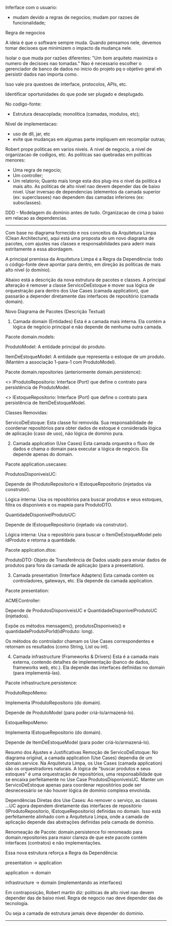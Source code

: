 Inferface com o usuario:
- mudam devido a regras de negocios;
   mudam por razoes de funcionalidade;
  
Regra de negocios

A ideia é que o software sempre muda. Quando pensamos nele, devemos
tomar decisoes que minimizem o impacto da mudança nele.

Isolar o que muda por razões diferentes:
"Um bom arquiteto maximiza o numero de decisoes nao tomadas."
Nao é necessario escolher o gerenciador de banco de dados no inicio do projeto
pq o objetivo geral eh persistir dados nao importa como.

Isso vale pra questoes de interface, protocolos, APIs, etc.

Identificar oportunidades do que pode ser plugado e desplugado.

No codigo-fonte:
- Estrutura desacoplada; monolítica (camadas, modulos, etc);

Nivel de implementacao:
- uso de dll, jar, etc
- evite que mudanças em algumas parte impliquem em recompilar outras;

Robert prope politicas em varios niveis. A nivel de negocio, a nivel de organizacao de codigos, etc.
As politicas sao quebradas em politicas menores:
- Uma regra de negocio;
- Um controller;
- Um relatorio;
Quanto mais longe esta dos plug-ins o nivel da politica é mais alto.
As politicas de alto nivel nao devem depender das de baixo nivel.
Usar inversao de dependencias (elementos da camada superior (ex: superclasses) nao dependem das camadas inferiores (ex: subsclasses).

DDD - Modelagem do domínio antes de tudo.
Organizacao de cima p baixo em relacao as dependencias.  

---
Com base no diagrama fornecido e nos conceitos da Arquitetura Limpa (Clean Architecture), aqui está uma proposta de um novo diagrama de pacotes, com ajustes nas classes e responsabilidades para aderir mais estritamente a essa abordagem.

A principal premissa da Arquitetura Limpa é a Regra da Dependência: todo o código-fonte deve apontar para dentro, em direção às políticas de mais alto nível (o domínio).

Abaixo está a descrição da nova estrutura de pacotes e classes. A principal alteração é remover a classe ServicoDeEstoque e mover sua lógica de orquestração para dentro dos Use Cases (camada application), que passarão a depender diretamente das interfaces de repositório (camada domain).

Novo Diagrama de Pacotes (Descrição Textual)
1. Camada domain (Entidades)
Esta é a camada mais interna. Ela contém a lógica de negócio principal e não depende de nenhuma outra camada.

Pacote domain.models:

ProdutoModel: A entidade principal do produto.

ItemDeEstoqueModel: A entidade que representa o estoque de um produto. (Mantém a associação 1-para-1 com ProdutoModel).

Pacote domain.repositories (anteriormente domain.persistence):

<<interface>> IProdutoRepositorio: Interface (Port) que define o contrato para persistência de ProdutoModel.

<<interface>> IEstoqueRepositorio: Interface (Port) que define o contrato para persistência de ItemDeEstoqueModel.

Classes Removidas:

ServicoDeEstoque: Esta classe foi removida. Sua responsabilidade de coordenar repositórios para obter dados de estoque é considerada lógica de aplicação (caso de uso), não lógica de domínio pura.

2. Camada application (Use Cases)
Esta camada orquestra o fluxo de dados e chama o domain para executar a lógica de negócio. Ela depende apenas do domain.

Pacote application.usecases:

ProdutosDisponiveisUC:

Depende de IProdutoRepositorio e IEstoqueRepositorio (injetados via construtor).

Lógica interna: Usa os repositórios para buscar produtos e seus estoques, filtra os disponíveis e os mapeia para ProdutoDTO.

QuantidadeDisponivelProdutoUC:

Depende de IEstoqueRepositorio (injetado via construtor).

Lógica interna: Usa o repositório para buscar o ItemDeEstoqueModel pelo idProduto e retorna a quantidade.

Pacote application.dtos:

ProdutoDTO: Objeto de Transferência de Dados usado para enviar dados de produtos para fora da camada de aplicação (para a presentation).

3. Camada presentation (Interface Adapters)
Esta camada contém os controladores, gateways, etc. Ela depende da camada application.

Pacote presentation:

ACMEController:

Depende de ProdutosDisponiveisUC e QuantidadeDisponivelProdutoUC (injetados).

Expõe os métodos mensagem(), produtosDisponiveis() e quantidadeProdutoPorId(idProduto: long).

Os métodos do controlador chamam os Use Cases correspondentes e retornam os resultados (como String, List<ProdutoDTO> ou int).

4. Camada infrastructure (Frameworks & Drivers)
Esta é a camada mais externa, contendo detalhes de implementação (banco de dados, frameworks web, etc.). Ela depende das interfaces definidas no domain (para implementá-las).

Pacote infrastructure.persistence:

ProdutoRepoMemo:

Implementa IProdutoRepositorio (do domain).

Depende de ProdutoModel (para poder criá-lo/armazená-lo).

EstoqueRepoMemo:

Implementa IEstoqueRepositorio (do domain).

Depende de ItemDeEstoqueModel (para poder criá-lo/armazená-lo).

Resumo dos Ajustes e Justificativas
Remoção de ServicoDeEstoque: No diagrama original, a camada application (Use Cases) dependia de um domain.service. Na Arquitetura Limpa, os Use Cases (camada application) são os orquestradores naturais. A lógica de "buscar produtos e seus estoques" é uma orquestração de repositórios, uma responsabilidade que se encaixa perfeitamente no Use Case ProdutosDisponiveisUC. Manter um ServicoDeEstoque apenas para coordenar repositórios pode ser desnecessário se não houver lógica de domínio complexa envolvida.

Dependências Diretas dos Use Cases: Ao remover o serviço, as classes ...UC agora dependem diretamente das interfaces de repositório (IProdutoRepositorio, IEstoqueRepositorio) definidas no domain. Isso está perfeitamente alinhado com a Arquitetura Limpa, onde a camada de aplicação depende das abstrações definidas pela camada de domínio.

Renomeação de Pacote: domain.persistence foi renomeado para domain.repositories para maior clareza de que este pacote contém interfaces (contratos) e não implementações.

Essa nova estrutura reforça a Regra da Dependência:

presentation -> application

application -> domain

infrastructure -> domain (implementando as interfaces)

Em contraposição, Robert martin diz: politicas de alto nivel nao devem depender das de baixo nivel.
Regra de negocio nao deve depender das de tecnologia.

Ou seja a camada de estrutura jamais deve depender do dominio.

---
